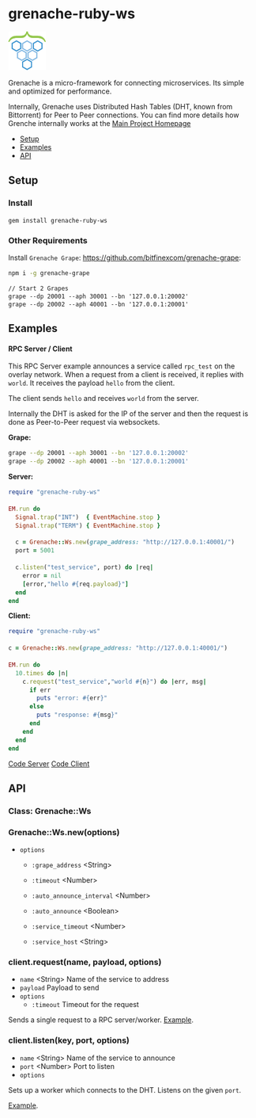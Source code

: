 # grenache-ruby-ws

<img src="logo.png" width="15%" />

Grenache is a micro-framework for connecting microservices. Its simple and optimized for performance.

Internally, Grenache uses Distributed Hash Tables (DHT, known from Bittorrent) for Peer to Peer connections. You can find more details how Grenche internally works at the [Main Project Homepage](https://github.com/bitfinexcom/grenache)

 - [Setup](#setup)
 - [Examples](#examples)
 - [API](#api)

## Setup

### Install
```
gem install grenache-ruby-ws
```

### Other Requirements

Install `Grenache Grape`: https://github.com/bitfinexcom/grenache-grape:

```bash
npm i -g grenache-grape
```

```
// Start 2 Grapes
grape --dp 20001 --aph 30001 --bn '127.0.0.1:20002'
grape --dp 20002 --aph 40001 --bn '127.0.0.1:20001'
```

## Examples

#### RPC Server / Client

This RPC Server example announces a service called `rpc_test`
on the overlay network. When a request from a client is received,
it replies with `world`. It receives the payload `hello` from the
client.

The client sends `hello` and receives `world` from the server.

Internally the DHT is asked for the IP of the server and then the
request is done as Peer-to-Peer request via websockets.

**Grape:**

```bash
grape --dp 20001 --aph 30001 --bn '127.0.0.1:20002'
grape --dp 20002 --aph 40001 --bn '127.0.0.1:20001'
```

**Server:**

```rb
require "grenache-ruby-ws"

EM.run do
  Signal.trap("INT")  { EventMachine.stop }
  Signal.trap("TERM") { EventMachine.stop }

  c = Grenache::Ws.new(grape_address: "http://127.0.0.1:40001/")
  port = 5001

  c.listen("test_service", port) do |req|
    error = nil
    [error,"hello #{req.payload}"]
  end
end
```

**Client:**

```rb
require "grenache-ruby-ws"

c = Grenache::Ws.new(grape_address: "http://127.0.0.1:40001/")

EM.run do
  10.times do |n|
    c.request("test_service","world #{n}") do |err, msg|
      if err
        puts "error: #{err}"
      else
        puts "response: #{msg}"
      end
    end
  end
end


```

[Code Server](https://github.com/bitfinexcom/grenache-ruby-ws/blob/master/examples/worker.rb)
[Code Client](https://github.com/bitfinexcom/grenache-ruby-ws/blob/master/examples/client.rb)

## API

### Class: Grenache::Ws

### Grenache::Ws.new(options)
  - `options`
    - `:grape_address` &lt;String&gt;
    - `:timeout` &lt;Number&gt;

    - `:auto_announce_interval` &lt;Number&gt;
    - `:auto_announce` &lt;Boolean&gt;
    - `:service_timeout` &lt;Number&gt;
    - `:service_host` &lt;String&gt;

### client.request(name, payload, options)
  - `name` &lt;String&gt; Name of the service to address
  - `payload` Payload to send
  - `options`
    - `:timeout` Timeout for the request

Sends a single request to a RPC server/worker.
[Example](https://github.com/bitfinexcom/grenache-ruby-ws/blob/master/examples/client.rb).


### client.listen(key, port, options)
  - `name` &lt;String&gt; Name of the service to announce
  - `port` &lt;Number&gt; Port to listen
  - `options`

Sets up a worker which connects to the DHT.
Listens on the given `port`.

[Example](https://github.com/bitfinexcom/grenache-ruby-ws/blob/master/examples/worker.rb).
